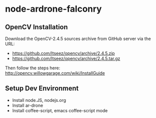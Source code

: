 node-ardrone-falconry
=====================

OpenCV Installation
-------------------
Download the OpenCV-2.4.5 sources archive from GitHub server via the URL:

* https://github.com/Itseez/opencv/archive/2.4.5.zip
* https://github.com/Itseez/opencv/archive/2.4.5.tar.gz

Then follow the steps here: http://opencv.willowgarage.com/wiki/InstallGuide

Setup Dev Environment
--------------------
* Install node.JS, nodejs.org
* Install ar-drone
* Install coffee-script, emacs coffee-script mode 
